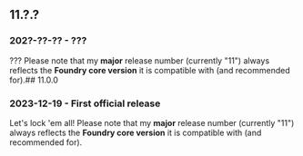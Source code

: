 ## 11.?.?
### 202?-??-?? - ???
???
Please note that my **major** release number (currently "11") always reflects the **Foundry core version** it is compatible with (and recommended for).## 11.0.0

### 2023-12-19 - First official release
Let's lock 'em all!
Please note that my **major** release number (currently "11") always reflects the **Foundry core version** it is compatible with (and recommended for).